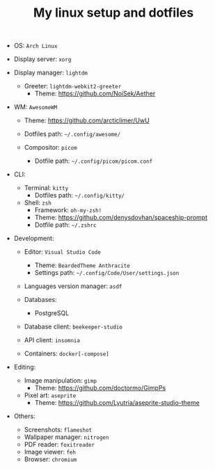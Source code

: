 <h1 align="center">My linux setup and dotfiles</h1>
<br />

- OS: `Arch Linux`

- Display server: `xorg`

- Display manager: `lightdm`
    - Greeter: `lightdm-webkit2-greeter`
        - Theme: https://github.com/NoiSek/Aether

- WM: `AwesomeWM`
    - Theme: https://github.com/arcticlimer/UwU
    - Dotfiles path: `~/.config/awesome/`

    - Compositor: `picom`
        - Dotfile path: `~/.config/picom/picom.conf`

- CLI:
    - Terminal: `kitty`
        - Dotfiles path: `~/.config/kitty/`
    - Shell: `zsh`
        - Framework: `oh-my-zsh!`
        - Theme: https://github.com/denysdovhan/spaceship-prompt
        - Dotfile path: `~/.zshrc`

- Development:
    - Editor: `Visual Studio Code`
        - Theme: `BeardedTheme Anthracite`
        - Settings path: `~/.config/Code/User/settings.json`

    - Languages version manager: `asdf`

    - Databases:
        - PostgreSQL

    - Database client: `beekeeper-studio`
    - API client: `insomnia`
    - Containers: `docker[-compose]`

- Editing:
    - Image manipulation: `gimp`
        - Theme: https://github.com/doctormo/GimpPs
    - Pixel art: `aseprite`
        - Theme: https://github.com/Lyutria/aseprite-studio-theme

- Others:
    - Screenshots: `flameshot`
    - Wallpaper manager: `nitrogen`
    - PDF reader: `foxitreader`
    - Image viewer: `feh`
    - Browser: `chromium`
